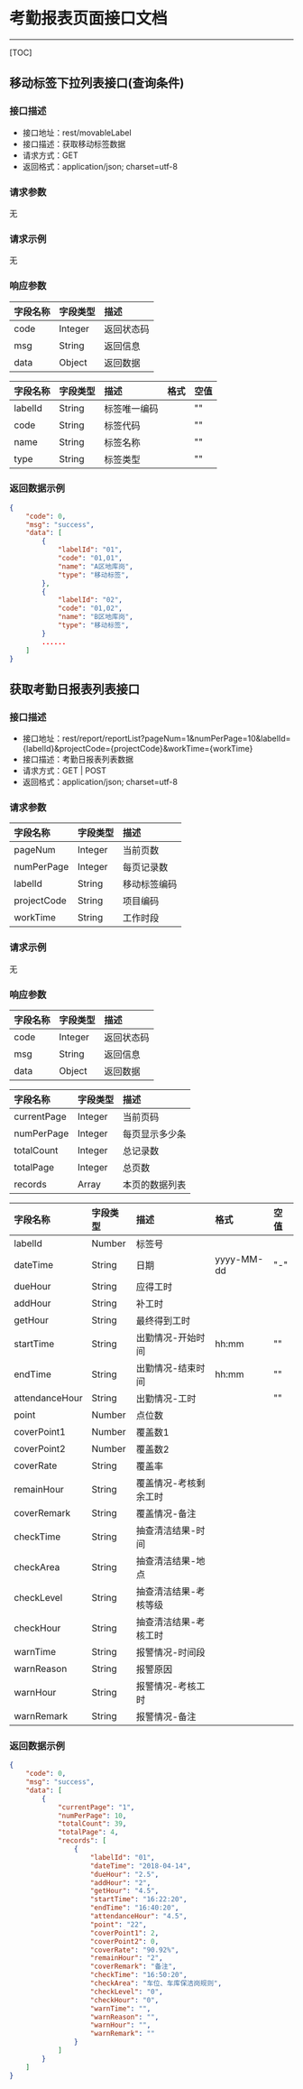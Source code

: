 # 考勤报表页面接口文档

---

[TOC]

## 移动标签下拉列表接口(查询条件)

### 接口描述

- 接口地址：rest/movableLabel
- 接口描述：获取移动标签数据
- 请求方式：GET
- 返回格式：application/json; charset=utf-8

### 请求参数

无

### 请求示例

无

### 响应参数


| 字段名称 | 字段类型 | 描述 |
| :-- | :-- | :-- |
| code |Integer | 返回状态码 |
| msg | String | 返回信息 |
| data | Object | 返回数据 |

| 字段名称 | 字段类型 | 描述 | 格式 | 空值
| :-- | :-- | :-- | :-- | :-- |
| labelId | String | 标签唯一编码 || "" |
| code | String | 标签代码 || "" |
| name | String | 标签名称 || "" |
| type | String | 标签类型 || "" |


### 返回数据示例

```json
{
    "code": 0,
    "msg": "success",
    "data": [
        {
            "labelId": "01",
            "code": "01,01",
            "name": "A区地库岗",
            "type": "移动标签",
        },
        {
            "labelId": "02",
            "code": "01,02",
            "name": "B区地库岗",
            "type": "移动标签",
        }
        ......
    ]
}
```

## 获取考勤日报表列表接口

### 接口描述

- 接口地址：rest/report/reportList?pageNum=1&numPerPage=10&labelId={labelId}&projectCode={projectCode}&workTime={workTime}
- 接口描述：考勤日报表列表数据
- 请求方式：GET | POST
- 返回格式：application/json; charset=utf-8


### 请求参数

| 字段名称 | 字段类型 | 描述 |
| :-- | :-- | :-- |
| pageNum| Integer | 当前页数 |
| numPerPage| Integer| 每页记录数 |
| labelId | String| 移动标签编码 |
| projectCode| String| 项目编码 |
| workTime| String| 工作时段 |

### 请求示例

无

### 响应参数


| 字段名称 | 字段类型 | 描述 |
| :-- | :-- | :-- |
| code | Integer | 返回状态码 |
| msg | String | 返回信息 |
| data | Object | 返回数据 |

| 字段名称 | 字段类型 | 描述 |
| :-- | :-- | :-- |
| currentPage | Integer | 当前页码 |
| numPerPage | Integer | 每页显示多少条 |
| totalCount | Integer | 总记录数 |
| totalPage | Integer | 总页数 |
| records | Array | 本页的数据列表 |

| 字段名称 | 字段类型 | 描述 | 格式 | 空值 |
| :-- | :-- | :-- | :-- | :-- |
| labelId | Number | 标签号 || |
| dateTime | String | 日期 | yyyy-MM-dd | "-" |
| dueHour | String | 应得工时 || |
| addHour | String | 补工时 || |
| getHour | String | 最终得到工时 || |
| startTime | String | 出勤情况-开始时间 | hh:mm | "" |
| endTime | String | 出勤情况-结束时间 | hh:mm | "" |
| attendanceHour | String | 出勤情况-工时 || "" |
| point | Number | 点位数 || |
| coverPoint1 | Number | 覆盖数1 || |
| coverPoint2 | Number | 覆盖数2 || |
| coverRate | String | 覆盖率 || |
| remainHour | String | 覆盖情况-考核剩余工时 || |
| coverRemark | String | 覆盖情况-备注 || |
| checkTime | String | 抽查清洁结果-时间 || |
| checkArea | String | 抽查清洁结果-地点 || |
| checkLevel | String | 抽查清洁结果-考核等级 || |
| checkHour | String | 抽查清洁结果-考核工时 || |
| warnTime | String | 报警情况-时间段 || |
| warnReason | String | 报警原因 || |
| warnHour | String | 报警情况-考核工时 || |
| warnRemark | String | 报警情况-备注 || |


### 返回数据示例

```json
{
    "code": 0,
    "msg": "success",
    "data": [
        {
            "currentPage": "1",
            "numPerPage": 10,
            "totalCount": 39,
            "totalPage": 4,
            "records": [
                {
                    "labelId": "01",
                    "dateTime": "2018-04-14",
                    "dueHour": "2.5",
                    "addHour": "2",
                    "getHour": "4.5",
                    "startTime": "16:22:20",
                    "endTime": "16:40:20",
                    "attendanceHour": "4.5",
                    "point": "22",
                    "coverPoint1": 2,
                    "coverPoint2": 0,
                    "coverRate": "90.92%",
                    "remainHour": "2",
                    "coverRemark": "备注",
                    "checkTime": "16:50:20",
                    "checkArea": "车位、车库保洁岗规则",
                    "checkLevel": "0",
                    "checkHour": "0",
                    "warnTime": "",
                    "warnReason": "",
                    "warnHour": "",
                    "warnRemark": ""
                }
            ]
        }
    ]
}
```

